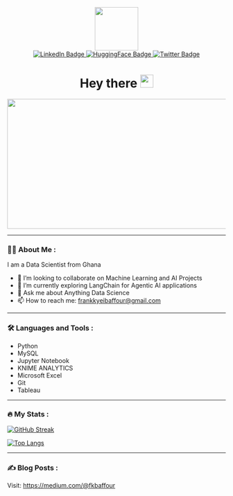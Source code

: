  <div id="header" align="center">
  <img src="https://media.giphy.com/media/M9gbBd9nbDrOTu1Mqx/giphy.gif" width="100"/>

 <div id="badges">
  <a href="https://www.linkedin.com/in/frank-kyei-baffour-403b60100/">
    <img src="https://img.shields.io/badge/LinkedIn-blue?style=for-the-badge&logo=linkedin&logoColor=white" alt="LinkedIn Badge"/>
  </a>
  <a href="https://huggingface.co/FKBaffour">
    <img src="https://img.shields.io/badge/HUGGING%20FACE-gold?logo=huggingface&logoColor=gold" alt="HuggingFace Badge"/>
  </a>
  <a href="https://twitter.com/fk_baffour">
    <img src="https://img.shields.io/badge/Twitter-blue?style=for-the-badge&logo=twitter&logoColor=white" alt="Twitter Badge"/>
  </a>
  </div>
  <img src="https://komarev.com/ghpvc/?username=kyei-frank&style=flat-square&color=blue" alt=""/>

  <h1>
    Hey there
    <img src="https://media.giphy.com/media/hvRJCLFzcasrR4ia7z/giphy.gif" width="30px"/>
  </h1>
  
  <img src="https://media.giphy.com/media/dWesBcTLavkZuG35MI/giphy.gif" width="600" height="300"/>    
</div>

---

### :man_technologist: About Me :
I am a Data Scientist from Ghana
- 👯 I’m looking to collaborate on Machine Learning and AI Projects
- 🌱 I’m currently exploring LangChain for Agentic AI applications
- 💬 Ask me about Anything Data Science
- 📫 How to reach me: frankkyeibaffour@gmail.com

---

### :hammer_and_wrench: Languages and Tools :
- Python
- MySQL
- Jupyter Notebook
- KNIME ANALYTICS
- Microsoft Excel
- Git
- Tableau
---

### :fire: My Stats :
[![GitHub Streak](http://github-readme-streak-stats.herokuapp.com?user=kyei-frank&theme=dark)](https://git.io/streak-stats)

[![Top Langs](https://github-readme-stats.vercel.app/api/top-langs/?username=kyei-frank)](https://github.com/anuraghazra/github-readme-stats)

---

### :writing_hand: Blog Posts :
Visit: https://medium.com/@fkbaffour

